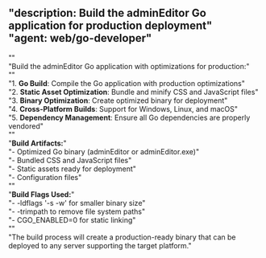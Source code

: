 "description: Build the adminEditor Go application for production deployment"  
"agent: web/go-developer"  
---  
""  
"Build the adminEditor Go application with optimizations for production:"  
""  
"1. **Go Build**: Compile the Go application with production optimizations"  
"2. **Static Asset Optimization**: Bundle and minify CSS and JavaScript files"  
"3. **Binary Optimization**: Create optimized binary for deployment"  
"4. **Cross-Platform Builds**: Support for Windows, Linux, and macOS"  
"5. **Dependency Management**: Ensure all Go dependencies are properly vendored"  
""  
"**Build Artifacts:**"  
"- Optimized Go binary (adminEditor or adminEditor.exe)"  
"- Bundled CSS and JavaScript files"  
"- Static assets ready for deployment"  
"- Configuration files"  
""  
"**Build Flags Used:**"  
"- -ldflags '-s -w' for smaller binary size"  
"- -trimpath to remove file system paths"  
"- CGO_ENABLED=0 for static linking"  
""  
"The build process will create a production-ready binary that can be deployed to any server supporting the target platform." 
